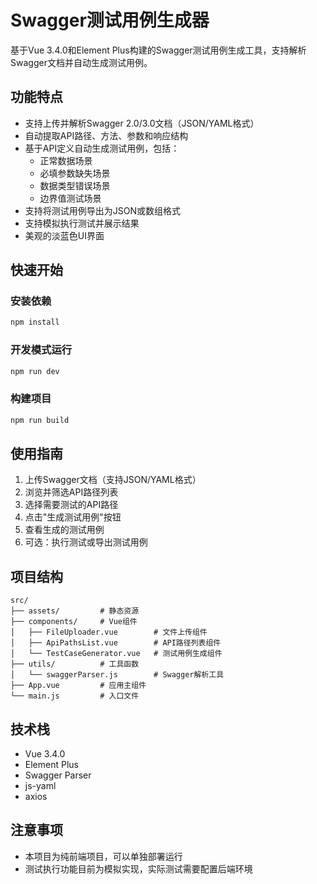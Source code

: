 # Swagger测试用例生成器

基于Vue 3.4.0和Element Plus构建的Swagger测试用例生成工具，支持解析Swagger文档并自动生成测试用例。

## 功能特点

- 支持上传并解析Swagger 2.0/3.0文档（JSON/YAML格式）
- 自动提取API路径、方法、参数和响应结构
- 基于API定义自动生成测试用例，包括：
  - 正常数据场景
  - 必填参数缺失场景
  - 数据类型错误场景
  - 边界值测试场景
- 支持将测试用例导出为JSON或数组格式
- 支持模拟执行测试并展示结果
- 美观的淡蓝色UI界面

## 快速开始

### 安装依赖

```bash
npm install
```

### 开发模式运行

```bash
npm run dev
```

### 构建项目

```bash
npm run build
```

## 使用指南

1. 上传Swagger文档（支持JSON/YAML格式）
2. 浏览并筛选API路径列表
3. 选择需要测试的API路径
4. 点击"生成测试用例"按钮
5. 查看生成的测试用例
6. 可选：执行测试或导出测试用例

## 项目结构

```
src/
├── assets/         # 静态资源
├── components/     # Vue组件
│   ├── FileUploader.vue        # 文件上传组件
│   ├── ApiPathsList.vue        # API路径列表组件
│   └── TestCaseGenerator.vue   # 测试用例生成组件
├── utils/          # 工具函数
│   └── swaggerParser.js        # Swagger解析工具
├── App.vue         # 应用主组件
└── main.js         # 入口文件
```

## 技术栈

- Vue 3.4.0
- Element Plus
- Swagger Parser
- js-yaml
- axios

## 注意事项

- 本项目为纯前端项目，可以单独部署运行
- 测试执行功能目前为模拟实现，实际测试需要配置后端环境 